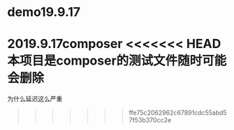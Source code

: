 # demo19.9.17
2019.9.17composer
<<<<<<< HEAD
本项目是composer的测试文件随时可能会删除
=======
为什么延迟这么严重
>>>>>>> ffe75c2062962c67891cdc55abd57f53b370cc2e

